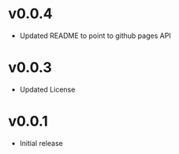 v0.0.4
=================
* Updated README to point to github pages API

v0.0.3
=================
* Updated License

v0.0.1
==================
* Initial release
